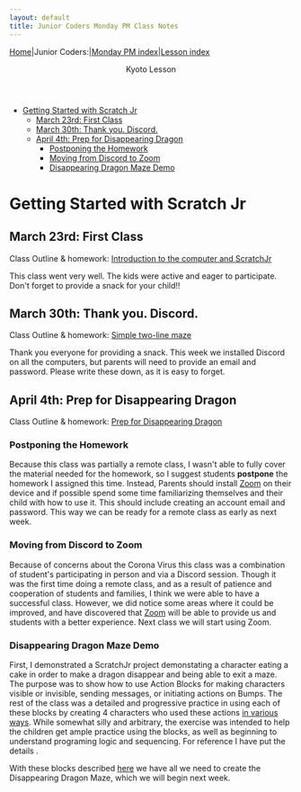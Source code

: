 ```yaml
---
layout: default
title: Junior Coders Monday PM Class Notes
---
```


[Home](https://kyoto-lesson.github.io/)|Junior Coders:|[Monday PM index](../monday_pm)|[Lesson index](../lessons)

<header>
 Kyoto Lesson
</header>

* [Getting Started with Scratch Jr](#getting-started-with-scratch-jr)
  * [March 23rd: First Class](#march-23rd-first-class)
  * [March 30th: Thank you. Discord.](#march-30th-thank-you-discord)
  * [April 4th: Prep for Disappearing Dragon](#april-4th-prep-for-disappearing-dragon)
    * [Postponing the Homework](#postponing-the-homework)
    * [Moving from Discord to Zoom](#moving-from-discord-to-zoom)
    * [Disappearing Dragon Maze Demo](#disappearing-dragon-maze-demo)


# Getting Started with Scratch Jr

## March 23rd: First Class

Class Outline & homework: [Introduction to the computer and ScratchJr](../lessons/jc_a_001.html)


This class went very well. The kids were active and eager to participate. Don't forget to provide a snack for your child!!


## March 30th: Thank you. Discord.

Class Outline & homework: [Simple two-line maze](../lessons/jc_a_002.html)

Thank you everyone for providing a snack. This week we installed Discord on all the computers, but parents will need to provide an email and password. Please write these down, as it is easy to forget.

## April 4th: Prep for Disappearing Dragon

Class Outline & homework: [Prep for Disappearing Dragon](../lessons/jc_a_003.html)


### Postponing the Homework

Because this class was partially a remote class, I wasn't able to fully cover the material needed for the homework, so I suggest students **postpone** the homework I assigned this time. Instead, Parents should install [Zoom](https://zoom.us/) on their device and if possible spend some time familiarizing themselves and their child with how to use it. This should include creating an account email and password. This way we can be ready for a remote class as early as next week.

### Moving from Discord to Zoom

Because of concerns about the Corona Virus this class was a combination of student's participating in person and via a Discord session. Though it was the first time doing a remote class, and as a result of patience and cooperation of students and families, I think we were able to have a successful class. However, we did notice some areas where it could be improved, and have discovered that [Zoom](https://zoom.us/)  will be able to provide us and students with a better experience. Next class we will start using Zoom. 

### Disappearing Dragon Maze Demo

First, I demonstrated a ScratchJr project demonstating a character eating a cake in order to make a dragon disappear and being able to exit a maze. The purpose was to show how to use Action Blocks for making characters visible or invisible, sending messages, or initiating actions on Bumps. The rest of the class was a detailed and progressive practice in using each of these blocks by creating 4 characters who used these actions [in various ways](./../lessons/jc_a_003.md). While somewhat silly and arbitrary, the exercise was intended to help the children get ample practice using the blocks, as well as beginning to understand programing logic and sequencing. For reference I have put the details .


With these blocks described [here](./../lessons/jc_a_003.html) we have all we need to create the Disappearing Dragon Maze, which we will begin next week.
